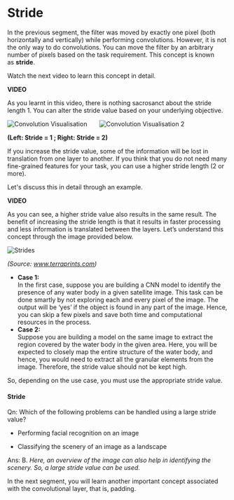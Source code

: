 # Stride

In the previous segment, the filter was moved by exactly one pixel (both horizontally and vertically) while performing convolutions. However, it is not the only way to do convolutions. You can move the filter by an arbitrary number of pixels based on the task requirement. This concept is known as **stride**.

Watch the next video to learn this concept in detail.

**VIDEO**

As you learnt in this video, there is nothing sacrosanct about the stride length 1. You can alter the stride value based on your underlying objective. 

![Convolution Visualisation](https://i.ibb.co/7Nx94BR/Convolution-Visualisation.gif)       ![Convolution Visualisation 2](https://i.ibb.co/3mBnHw3/Convolution-Visualisation-2.gif) 

**(Left: Stride = 1 ; Right: Stride = 2)**

If you increase the stride value, some of the information will be lost in translation from one layer to another. If you think that you do not need many fine-grained features for your task, you can use a higher stride length (2 or more).

Let's discuss this in detail through an example.

**VIDEO**

As you can see, a higher stride value also results in the same result. The benefit of increasing the stride length is that it results in faster processing and less information is translated between the layers. Let’s understand this concept through the image provided below.

![Strides](https://i.ibb.co/0yj06BC/Strides.jpg)

_(Source: www.terraprints.com)_

-   **Case 1:**  
    In the first case, suppose you are building a CNN model to identify the presence of any water body in a given satellite image. This task can be done smartly by not exploring each and every pixel of the image. The output will be ‘yes’ if the object is found in any part of the image. Hence, you can skip a few pixels and save both time and computational resources in the process.
-   **Case 2:**  
    Suppose you are building a model on the same image to extract the region covered by the water body in the given area. Here, you will be expected to closely map the entire structure of the water body, and hence, you would need to extract all the granular elements from the image. Therefore, the stride value should not be kept high.

So, depending on the use case, you must use the appropriate stride value.

#### Stride

Qn: Which of the following problems can be handled using a large stride value?

- Performing facial recognition on an image

- Classifying the scenery of an image as a landscape

Ans: B. *Here, an overview of the image can also help in identifying the scenery. So, a large stride value can be used.*

In the next segment, you will learn another important concept associated with the convolutional layer, that is, padding.